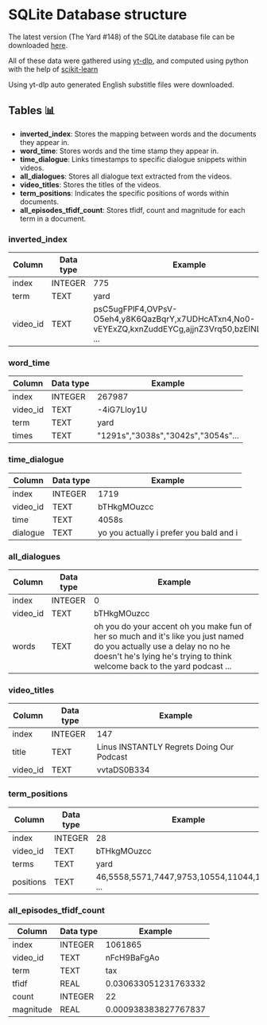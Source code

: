 # SQLite Database structure
The latest version (The Yard #148) of the SQLite database file can be downloaded [here](https://drive.google.com/file/d/1Uu2ya1sI1U1IBI0UWmIxWnxcYJuzC5O_/view?usp=sharing).

All of these data were gathered using [yt-dlp](https://github.com/yt-dlp/yt-dlp), and computed using python with the help of [scikit-learn](https://scikit-learn.org)

Using yt-dlp auto generated English substitle files were downloaded.

## Tables 📊

 * **inverted_index**: Stores the mapping between words and the documents they appear in.
 * **word_time**: Stores words and the time stamp they appear in.
 * **time_dialogue**: Links timestamps to specific dialogue snippets within videos.
 * **all_dialogues**: Stores all dialogue text extracted from the videos.
 * **video_titles**: Stores the titles of the videos.
 * **term_positions**: Indicates the specific positions of words within documents.
 * **all_episodes_tfidf_count**: Stores tfidf, count and magnitude for each term in a document.

### inverted_index
| Column |  Data type|Example
|--|--|--|
| index| INTEGER |775
| term| TEXT |yard
| video_id| TEXT |psC5ugFPlF4,OVPsV-O5eh4,y8K6QazBqrY,x7UDHcATxn4,No0-vEYExZQ,kxnZuddEYCg,ajjnZ3Vrq50,bzEINLNJI4w ...


### word_time
| Column |  Data type|Example
|--|--|--|
| index| INTEGER |267987
| video_id| TEXT |-4iG7Lloy1U
| term| TEXT |yard
| times| TEXT |"1291s","3038s","3042s","3054s"...

### time_dialogue
| Column |  Data type|Example
|--|--|--|
| index| INTEGER |1719
| video_id| TEXT |bTHkgMOuzcc
| time| TEXT |4058s
| dialogue| TEXT |yo you actually i prefer you bald and i

### all_dialogues
| Column |  Data type|Example
|--|--|--|
| index| INTEGER |0
| video_id| TEXT |bTHkgMOuzcc
| words| TEXT |oh you do your accent oh you make fun of her so much and it's like you just named do you actually use a delay no no he doesn't he's lying he's trying to think welcome back to the yard podcast ...

### video_titles
| Column |  Data type|Example
|--|--|--|
| index| INTEGER |147
| title| TEXT |Linus INSTANTLY Regrets Doing Our Podcast | The Yard
| video_id| TEXT |vvtaDS0B334


### term_positions
| Column |  Data type|Example
|--|--|--|
| index| INTEGER |28
| video_id| TEXT |bTHkgMOuzcc
| terms| TEXT |yard
| positions| TEXT |46,5558,5571,7447,9753,10554,11044,16447 ...

### all_episodes_tfidf_count
| Column |  Data type|Example
|--|--|--|
| index| INTEGER |1061865
| video_id| TEXT |nFcH9BaFgAo
| term| TEXT |tax
| tfidf| REAL |0.030633051231763332
| count| INTEGER |22
| magnitude| REAL |0.000938383827767837




